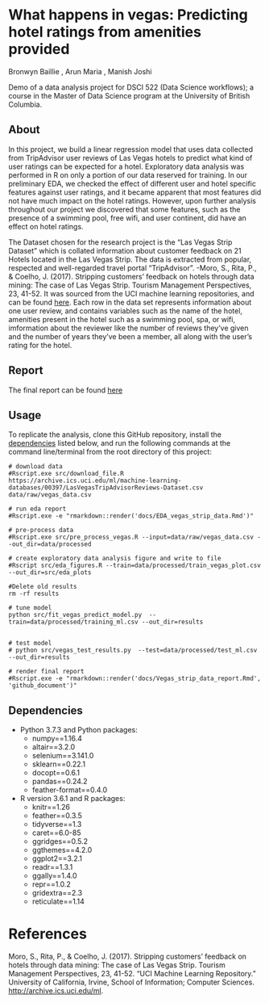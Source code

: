 What happens in vegas: Predicting hotel ratings from amenities provided
================
Bronwyn Baillie , Arun Maria , Manish Joshi

Demo of a data analysis project for DSCI 522 (Data Science workflows); a
course in the Master of Data Science program at the University of
British Columbia.

## About

In this project, we build a linear regression model that uses data
collected from TripAdvisor user reviews of Las Vegas hotels to predict
what kind of user ratings can be expected for a hotel. Exploratory data
analysis was performed in R on only a portion of our data reserved for
training. In our preliminary EDA, we checked the effect of different
user and hotel specific features against user ratings, and it became
apparent that most features did not have much impact on the hotel
ratings. However, upon further analysis throughout our project we
discovered that some features, such as the presence of a swimming pool,
free wifi, and user continent, did have an effect on hotel ratings.

The Dataset chosen for the research project is the “Las Vegas Strip
Dataset” which is collated information about customer feedback on 21
Hotels located in the Las Vegas Strip. The data is extracted from
popular, respected and well-regarded travel portal “TripAdvisor”. -Moro,
S., Rita, P., & Coelho, J. (2017). Stripping customers’ feedback on
hotels through data mining: The case of Las Vegas Strip. Tourism
Management Perspectives, 23, 41-52. It was sourced from the UCI machine
learning repositories, and can be found
[here](https://archive.ics.uci.edu/ml/datasets/Las+Vegas+Strip). Each
row in the data set represents information about one user review, and
contains variables such as the name of the hotel, amenities present in
the hotel such as a swimming pool, spa, or wifi, imformation about the
reviewer like the number of reviews they’ve given and the number of
years they’ve been a member, all along with the user’s rating for the
hotel.

## Report

The final report can be found [here](docs/Vegas_strip_data_report.md)

## Usage

To replicate the analysis, clone this GitHub repository, install the
[dependencies](#dependencies) listed below, and run the following
commands at the command line/terminal from the root directory of this
project:

    # download data
    #Rscript.exe src/download_file.R https://archive.ics.uci.edu/ml/machine-learning-databases/00397/LasVegasTripAdvisorReviews-Dataset.csv data/raw/vegas_data.csv
    
    # run eda report
    #Rscript.exe -e "rmarkdown::render('docs/EDA_vegas_strip_data.Rmd')"
    
    # pre-process data
    #Rscript.exe src/pre_process_vegas.R --input=data/raw/vegas_data.csv --out_dir=data/processed
    
    # create exploratory data analysis figure and write to file
    #Rscript src/eda_figures.R --train=data/processed/train_vegas_plot.csv --out_dir=src/eda_plots
    
    #Delete old results
    rm -rf results
    
    # tune model
    python src/fit_vegas_predict_model.py  --train=data/processed/training_ml.csv --out_dir=results
    
    
    # test model
    # python src/vegas_test_results.py  --test=data/processed/test_ml.csv --out_dir=results
    
    # render final report
    #Rscript.exe -e "rmarkdown::render('docs/Vegas_strip_data_report.Rmd', 'github_document')"

## Dependencies

  - Python 3.7.3 and Python packages:
      - numpy==1.16.4
      - altair==3.2.0
      - selenium==3.141.0
      - sklearn==0.22.1
      - docopt==0.6.1
      - pandas==0.24.2
      - feather-format==0.4.0
  - R version 3.6.1 and R packages:
      - knitr==1.26
      - feather==0.3.5
      - tidyverse==1.3
      - caret==6.0-85
      - ggridges==0.5.2
      - ggthemes==4.2.0
      - ggplot2==3.2.1
      - readr==1.3.1
      - ggally==1.4.0
      - repr==1.0.2
      - gridextra==2.3
      - reticulate==1.14

# References

Moro, S., Rita, P., & Coelho, J. (2017). Stripping customers’ feedback
on hotels through data mining: The case of Las Vegas Strip. Tourism
Management Perspectives, 23, 41-52. “UCI Machine Learning Repository.”
University of California, Irvine, School of Information; Computer
Sciences. <http://archive.ics.uci.edu/ml>.
